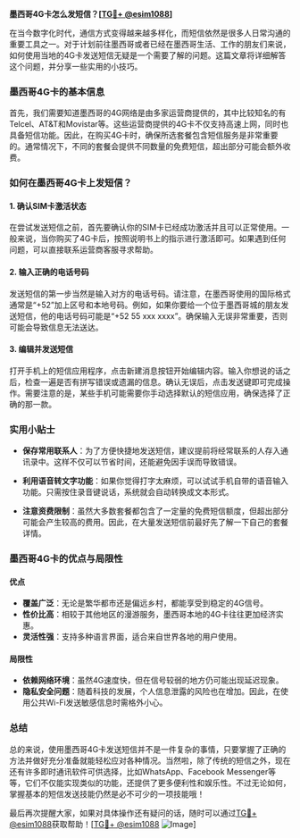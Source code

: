 **墨西哥4G卡怎么发短信？[[TG💪+ @esim1088](https://t.me/s/esim1088)]**

在当今数字化时代，通信方式变得越来越多样化，而短信依然是很多人日常沟通的重要工具之一。对于计划前往墨西哥或者已经在墨西哥生活、工作的朋友们来说，如何使用当地的4G卡发送短信无疑是一个需要了解的问题。这篇文章将详细解答这个问题，并分享一些实用的小技巧。

### 墨西哥4G卡的基本信息

首先，我们需要知道墨西哥的4G网络是由多家运营商提供的，其中比较知名的有Telcel、AT&T和Movistar等。这些运营商提供的4G卡不仅支持高速上网，同时也具备短信功能。因此，在购买4G卡时，确保所选套餐包含短信服务是非常重要的。通常情况下，不同的套餐会提供不同数量的免费短信，超出部分可能会额外收费。

### 如何在墨西哥4G卡上发短信？

#### 1. 确认SIM卡激活状态
在尝试发送短信之前，首先要确认你的SIM卡已经成功激活并且可以正常使用。一般来说，当你购买了4G卡后，按照说明书上的指示进行激活即可。如果遇到任何问题，可以直接联系运营商客服寻求帮助。

#### 2. 输入正确的电话号码
发送短信的第一步当然是输入对方的电话号码。请注意，在墨西哥使用的国际格式通常是“+52”加上区号和本地号码。例如，如果你要给一个位于墨西哥城的朋友发送短信，他的电话号码可能是“+52 55 xxx xxxx”。确保输入无误非常重要，否则可能会导致信息无法送达。

#### 3. 编辑并发送短信
打开手机上的短信应用程序，点击新建消息按钮开始编辑内容。输入你想说的话之后，检查一遍是否有拼写错误或遗漏的信息。确认无误后，点击发送键即可完成操作。需要注意的是，某些手机可能需要你手动选择默认的短信应用，确保选择了正确的那一款。

### 实用小贴士

- **保存常用联系人**：为了方便快捷地发送短信，建议提前将经常联系的人存入通讯录中。这样不仅可以节省时间，还能避免因手误而导致错误。
  
- **利用语音转文字功能**：如果你觉得打字太麻烦，可以试试手机自带的语音输入功能。只需按住录音键说话，系统就会自动转换成文本形式。

- **注意资费限制**：虽然大多数套餐都包含了一定量的免费短信额度，但超出部分可能会产生较高的费用。因此，在大量发送短信前最好先了解一下自己的套餐详情。

### 墨西哥4G卡的优点与局限性

#### 优点
- **覆盖广泛**：无论是繁华都市还是偏远乡村，都能享受到稳定的4G信号。
- **性价比高**：相较于其他地区的漫游服务，墨西哥本地的4G卡往往更加经济实惠。
- **灵活性强**：支持多种语言界面，适合来自世界各地的用户使用。

#### 局限性
- **依赖网络环境**：虽然4G速度快，但在信号较弱的地方仍可能出现延迟现象。
- **隐私安全问题**：随着科技的发展，个人信息泄露的风险也在增加。因此，在使用公共Wi-Fi发送敏感信息时需格外小心。

### 总结

总的来说，使用墨西哥4G卡发送短信并不是一件复杂的事情，只要掌握了正确的方法并做好充分准备就能轻松应对各种情况。当然啦，除了传统的短信之外，现在还有许多即时通讯软件可供选择，比如WhatsApp、Facebook Messenger等等，它们不仅能实现类似的功能，还提供了更多便利性和娱乐性。不过无论如何，掌握基本的短信发送技能仍然是必不可少的一项技能哦！

最后再次提醒大家，如果对具体操作还有疑问的话，随时可以通过[TG💪+ @esim1088](https://t.me/s/esim1088)获取帮助！[[TG💪+ @esim1088](https://t.me/s/esim1088) ![Image](https://i.postimg.cc/4NQfJmqS/Snipaste-2025-05-13-00-14-12.png)]